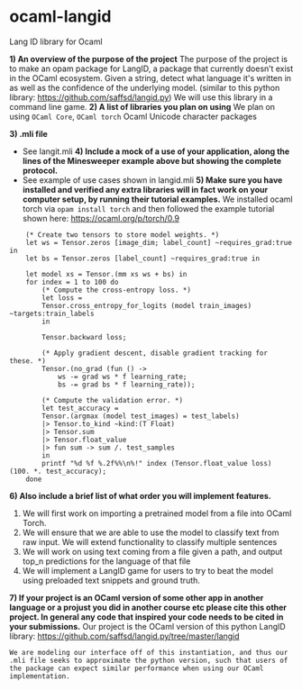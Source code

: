 # ocaml-langid
Lang ID library for Ocaml


**1) An overview of the purpose of the project**
 The purpose of the project is to make an opam package for LangID, a package that currently doesn’t exist in the OCaml ecosystem. Given a string, detect what language it's written in as well as the confidence of the underlying model.  (similar to this python library: https://github.com/saffsd/langid.py) We will use this library in a command line game.
**2) A list of libraries you plan on using**
We plan on using `OCaml Core`, `OCaml torch` Ocaml Unicode character packages

**3) .mli file**
- See langit.mli 
**4) Include a mock of a use of your application, along the lines of the Minesweeper example above but showing the complete protocol.**
- See example of use cases shown in langid.mli
**5) Make sure you have installed and verified any extra libraries will in fact work on your computer setup, by running their tutorial examples.**
    We installed ocaml torch via `opam install torch` and then followed the example tutorial
    shown here: https://ocaml.org/p/torch/0.9

```
    (* Create two tensors to store model weights. *)
    let ws = Tensor.zeros [image_dim; label_count] ~requires_grad:true in
    let bs = Tensor.zeros [label_count] ~requires_grad:true in

    let model xs = Tensor.(mm xs ws + bs) in
    for index = 1 to 100 do
        (* Compute the cross-entropy loss. *)
        let loss =
        Tensor.cross_entropy_for_logits (model train_images) ~targets:train_labels
        in

        Tensor.backward loss;

        (* Apply gradient descent, disable gradient tracking for these. *)
        Tensor.(no_grad (fun () ->
            ws -= grad ws * f learning_rate;
            bs -= grad bs * f learning_rate));

        (* Compute the validation error. *)
        let test_accuracy =
        Tensor.(argmax (model test_images) = test_labels)
        |> Tensor.to_kind ~kind:(T Float)
        |> Tensor.sum
        |> Tensor.float_value
        |> fun sum -> sum /. test_samples
        in
        printf "%d %f %.2f%%\n%!" index (Tensor.float_value loss) (100. *. test_accuracy);
    done
```

**6) Also include a brief list of what order you will implement features.**
1) We will first work on importing a pretrained model from a file into OCaml Torch. 
2) We will ensure that we are able to use the model to classify text from raw input. We will extend functionality to classify multiple sentences
3) We will work on using text coming from a file given a path, and output top_n predictions for the language of that file
4) We will implement a LangID game for users to try to beat the model using preloaded text snippets and ground truth. 

**7) If your project is an OCaml version of some other app in another language or a projust you did in another course etc please cite this other project. In general any code that inspired your code needs to be cited in your submissions.**
    Our project is the OCaml version of this python LangID library: 
    https://github.com/saffsd/langid.py/tree/master/langid

    We are modeling our interface off of this instantiation, and thus our .mli file seeks to approximate the python version, such that users of the package can expect similar performance when using our OCaml implementation.